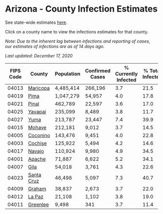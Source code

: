 # Arizona - County Infection Estimates

See state-wide estimates [here](/infections/us-az).

Click on a county name to view the infections estimates for that county.

*Note: Due to the inherent lag between infections and reporting of cases, our estimates of infections are as of 14 days ago.*

*Last updated: December 17, 2020*

|   FIPS Code |                   County |   Population |   Confirmed Cases |   % Currently Infected |   % Total Infected |
|-------------|--------------------------|--------------|-------------------|------------------------|--------------------|
|       04013 |     [Maricopa](maricopa) |    4,485,414 |           266,196 |                    3.7 |               21.5 |
|       04019 |             [Pima](pima) |    1,047,279 |            54,957 |                    4.0 |               17.8 |
|       04021 |           [Pinal](pinal) |      462,789 |            22,597 |                    3.6 |               17.0 |
|       04025 |       [Yavapai](yavapai) |      235,099 |             8,489 |                    3.8 |               11.7 |
|       04027 |             [Yuma](yuma) |      213,787 |            23,447 |                    7.4 |               39.9 |
|       04015 |         [Mohave](mohave) |      212,181 |             9,012 |                    3.7 |               14.5 |
|       04005 |     [Coconino](coconino) |      143,476 |             9,451 |                    4.0 |               22.8 |
|       04003 |       [Cochise](cochise) |      125,922 |             5,494 |                    4.2 |               14.6 |
|       04017 |         [Navajo](navajo) |      110,924 |             9,980 |                    4.9 |               34.5 |
|       04001 |         [Apache](apache) |       71,887 |             6,622 |                    5.2 |               34.1 |
|       04007 |             [Gila](gila) |       54,018 |             3,761 |                    4.3 |               22.6 |
|       04023 | [Santa Cruz](santa-cruz) |       46,498 |             5,097 |                    7.3 |               40.7 |
|       04009 |         [Graham](graham) |       38,837 |             2,673 |                    3.7 |               22.0 |
|       04012 |         [La Paz](la-paz) |       21,108 |             1,102 |                    3.8 |               19.0 |
|       04011 |     [Greenlee](greenlee) |        9,498 |               341 |                    3.7 |               11.4 |